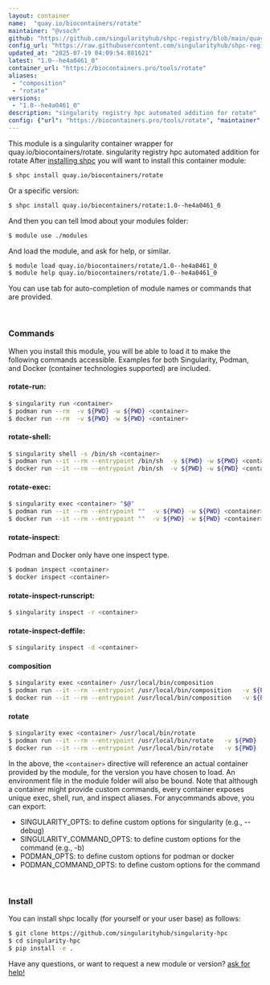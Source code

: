```yaml
---
layout: container
name:  "quay.io/biocontainers/rotate"
maintainer: "@vsoch"
github: "https://github.com/singularityhub/shpc-registry/blob/main/quay.io/biocontainers/rotate/container.yaml"
config_url: "https://raw.githubusercontent.com/singularityhub/shpc-registry/main/quay.io/biocontainers/rotate/container.yaml"
updated_at: "2025-07-19 04:09:54.881621"
latest: "1.0--he4a0461_0"
container_url: "https://biocontainers.pro/tools/rotate"
aliases:
 - "composition"
 - "rotate"
versions:
 - "1.0--he4a0461_0"
description: "singularity registry hpc automated addition for rotate"
config: {"url": "https://biocontainers.pro/tools/rotate", "maintainer": "@vsoch", "description": "singularity registry hpc automated addition for rotate", "latest": {"1.0--he4a0461_0": "sha256:40754380b67cddb23e20342f5bc1428249c2e94f80bf1ffe83960f442f6290e0"}, "tags": {"1.0--he4a0461_0": "sha256:40754380b67cddb23e20342f5bc1428249c2e94f80bf1ffe83960f442f6290e0"}, "docker": "quay.io/biocontainers/rotate", "aliases": {"composition": "/usr/local/bin/composition", "rotate": "/usr/local/bin/rotate"}}
---
```


This module is a singularity container wrapper for quay.io/biocontainers/rotate.
singularity registry hpc automated addition for rotate
After [installing shpc](#install) you will want to install this container module:


```bash
$ shpc install quay.io/biocontainers/rotate
```

Or a specific version:

```bash
$ shpc install quay.io/biocontainers/rotate:1.0--he4a0461_0
```

And then you can tell lmod about your modules folder:

```bash
$ module use ./modules
```

And load the module, and ask for help, or similar.

```bash
$ module load quay.io/biocontainers/rotate/1.0--he4a0461_0
$ module help quay.io/biocontainers/rotate/1.0--he4a0461_0
```

You can use tab for auto-completion of module names or commands that are provided.

<br>

### Commands

When you install this module, you will be able to load it to make the following commands accessible.
Examples for both Singularity, Podman, and Docker (container technologies supported) are included.

#### rotate-run:

```bash
$ singularity run <container>
$ podman run --rm  -v ${PWD} -w ${PWD} <container>
$ docker run --rm  -v ${PWD} -w ${PWD} <container>
```

#### rotate-shell:

```bash
$ singularity shell -s /bin/sh <container>
$ podman run --it --rm --entrypoint /bin/sh  -v ${PWD} -w ${PWD} <container>
$ docker run --it --rm --entrypoint /bin/sh  -v ${PWD} -w ${PWD} <container>
```

#### rotate-exec:

```bash
$ singularity exec <container> "$@"
$ podman run --it --rm --entrypoint ""  -v ${PWD} -w ${PWD} <container> "$@"
$ docker run --it --rm --entrypoint ""  -v ${PWD} -w ${PWD} <container> "$@"
```

#### rotate-inspect:

Podman and Docker only have one inspect type.

```bash
$ podman inspect <container>
$ docker inspect <container>
```

#### rotate-inspect-runscript:

```bash
$ singularity inspect -r <container>
```

#### rotate-inspect-deffile:

```bash
$ singularity inspect -d <container>
```


#### composition

```bash
$ singularity exec <container> /usr/local/bin/composition
$ podman run --it --rm --entrypoint /usr/local/bin/composition   -v ${PWD} -w ${PWD} <container> -c " $@"
$ docker run --it --rm --entrypoint /usr/local/bin/composition   -v ${PWD} -w ${PWD} <container> -c " $@"
```


#### rotate

```bash
$ singularity exec <container> /usr/local/bin/rotate
$ podman run --it --rm --entrypoint /usr/local/bin/rotate   -v ${PWD} -w ${PWD} <container> -c " $@"
$ docker run --it --rm --entrypoint /usr/local/bin/rotate   -v ${PWD} -w ${PWD} <container> -c " $@"
```



In the above, the `<container>` directive will reference an actual container provided
by the module, for the version you have chosen to load. An environment file in the
module folder will also be bound. Note that although a container
might provide custom commands, every container exposes unique exec, shell, run, and
inspect aliases. For anycommands above, you can export:

 - SINGULARITY_OPTS: to define custom options for singularity (e.g., --debug)
 - SINGULARITY_COMMAND_OPTS: to define custom options for the command (e.g., -b)
 - PODMAN_OPTS: to define custom options for podman or docker
 - PODMAN_COMMAND_OPTS: to define custom options for the command

<br>

### Install

You can install shpc locally (for yourself or your user base) as follows:

```bash
$ git clone https://github.com/singularityhub/singularity-hpc
$ cd singularity-hpc
$ pip install -e .
```

Have any questions, or want to request a new module or version? [ask for help!](https://github.com/singularityhub/singularity-hpc/issues)